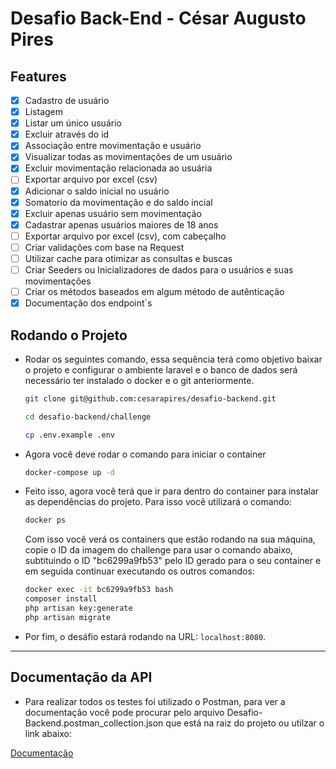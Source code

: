 # Desafio Back-End - César Augusto Pires

## Features

- [x] Cadastro de usuário
- [x] Listagem
- [x] Listar um único usuário
- [x] Excluir através do id
- [x] Associação entre movimentação e usuário
- [x] Visualizar todas as movimentações de um usuário
- [x] Excluir movimentação relacionada ao usuária
- [ ] Exportar arquivo por excel (csv)
- [x] Adicionar o saldo inicial no usuário
- [x] Somatorio da movimentação e do saldo incial
- [x] Excluir apenas usuário sem movimentação
- [x] Cadastrar apenas usuários maiores de 18 anos
- [ ] Exportar arquivo por excel (csv), com cabeçalho
- [ ] Criar validações com base na Request
- [ ] Utilizar cache para otimizar as consultas e buscas
- [ ] Criar Seeders ou Inicializadores de dados para o usuários e suas movimentações
- [ ] Criar os métodos baseados em algum método de autênticação
- [x] Documentação dos endpoint`s

## Rodando o Projeto

- Rodar os seguintes comando, essa sequência terá como objetivo baixar o projeto e configurar o ambiente laravel e o banco de dados será necessário ter instalado o docker e o git anteriormente.

  ```bash
  git clone git@github.com:cesarapires/desafio-backend.git

  cd desafio-backend/challenge

  cp .env.example .env
  ```

- Agora você deve rodar o comando para iniciar o container
  
  ```bash
  docker-compose up -d
  ```

- Feito isso, agora você terá que ir para dentro do container para instalar as dependências do projeto. Para isso você utilizará o comando: 

  ```bash
  docker ps
  ```

  Com isso você verá os containers que estão rodando na sua máquina, copie o ID da imagem do challenge para usar o comando abaixo, 
  subtituindo o ID "bc6299a9fb53" pelo ID gerado para o seu container e em seguida continuar executando os outros comandos:

  ```bash
  docker exec -it bc6299a9fb53 bash
  composer install
  php artisan key:generate
  php artisan migrate
  ```
- Por fim, o desáfio estará rodando na URL: `localhost:8080`.

---

## Documentação da API

- Para realizar todos os testes foi utilizado o Postman, para ver a documentação você pode procurar pelo arquivo Desafio-Backend.postman_collection.json que está na raiz do projeto ou utilzar o link abaixo:

[Documentação](Desafio-Backend.postman_collection.json)
